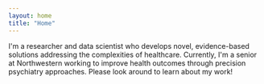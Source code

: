 ```yaml
---
layout: home
title: "Home"
---
```


I'm a researcher and data scientist who develops novel, evidence-based solutions addressing the complexities of healthcare. Currently, I'm a senior at Northwestern working to improve health outcomes through precision psychiatry approaches. Please look around to learn about my work! 